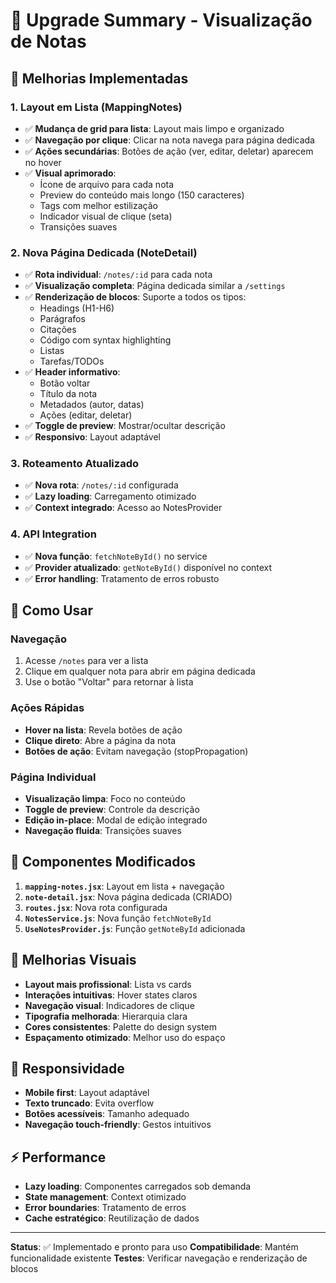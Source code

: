 # 📝 Upgrade Summary - Visualização de Notas

## 🚀 Melhorias Implementadas

### 1. **Layout em Lista (MappingNotes)**
- ✅ **Mudança de grid para lista**: Layout mais limpo e organizado
- ✅ **Navegação por clique**: Clicar na nota navega para página dedicada
- ✅ **Ações secundárias**: Botões de ação (ver, editar, deletar) aparecem no hover
- ✅ **Visual aprimorado**: 
  - Ícone de arquivo para cada nota
  - Preview do conteúdo mais longo (150 caracteres)
  - Tags com melhor estilização
  - Indicador visual de clique (seta)
  - Transições suaves

### 2. **Nova Página Dedicada (NoteDetail)**
- ✅ **Rota individual**: `/notes/:id` para cada nota
- ✅ **Visualização completa**: Página dedicada similar a `/settings`
- ✅ **Renderização de blocos**: Suporte a todos os tipos:
  - Headings (H1-H6)
  - Parágrafos
  - Citações
  - Código com syntax highlighting
  - Listas
  - Tarefas/TODOs
- ✅ **Header informativo**: 
  - Botão voltar
  - Título da nota
  - Metadados (autor, datas)
  - Ações (editar, deletar)
- ✅ **Toggle de preview**: Mostrar/ocultar descrição
- ✅ **Responsivo**: Layout adaptável

### 3. **Roteamento Atualizado**
- ✅ **Nova rota**: `/notes/:id` configurada
- ✅ **Lazy loading**: Carregamento otimizado
- ✅ **Context integrado**: Acesso ao NotesProvider

### 4. **API Integration**
- ✅ **Nova função**: `fetchNoteById()` no service
- ✅ **Provider atualizado**: `getNoteById()` disponível no context
- ✅ **Error handling**: Tratamento de erros robusto

## 🎯 Como Usar

### Navegação
1. Acesse `/notes` para ver a lista
2. Clique em qualquer nota para abrir em página dedicada
3. Use o botão "Voltar" para retornar à lista

### Ações Rápidas
- **Hover na lista**: Revela botões de ação
- **Clique direto**: Abre a página da nota
- **Botões de ação**: Evitam navegação (stopPropagation)

### Página Individual
- **Visualização limpa**: Foco no conteúdo
- **Toggle de preview**: Controle da descrição
- **Edição in-place**: Modal de edição integrado
- **Navegação fluida**: Transições suaves

## 🔧 Componentes Modificados

1. **`mapping-notes.jsx`**: Layout em lista + navegação
2. **`note-detail.jsx`**: Nova página dedicada (CRIADO)
3. **`routes.jsx`**: Nova rota configurada
4. **`NotesService.js`**: Nova função `fetchNoteById`
5. **`UseNotesProvider.js`**: Função `getNoteById` adicionada

## 🎨 Melhorias Visuais

- **Layout mais profissional**: Lista vs cards
- **Interações intuitivas**: Hover states claros
- **Navegação visual**: Indicadores de clique
- **Tipografia melhorada**: Hierarquia clara
- **Cores consistentes**: Palette do design system
- **Espaçamento otimizado**: Melhor uso do espaço

## 📱 Responsividade

- **Mobile first**: Layout adaptável
- **Texto truncado**: Evita overflow
- **Botões acessíveis**: Tamanho adequado
- **Navegação touch-friendly**: Gestos intuitivos

## ⚡ Performance

- **Lazy loading**: Componentes carregados sob demanda
- **State management**: Context otimizado
- **Error boundaries**: Tratamento de erros
- **Cache estratégico**: Reutilização de dados

---

**Status**: ✅ Implementado e pronto para uso
**Compatibilidade**: Mantém funcionalidade existente
**Testes**: Verificar navegação e renderização de blocos